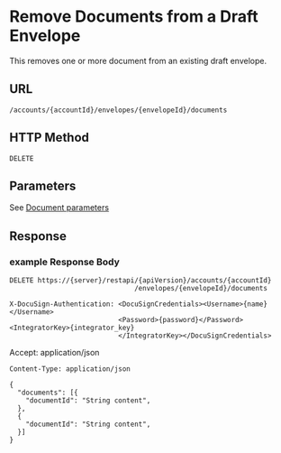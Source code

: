 # Remove Documents from a Draft Envelope

This removes one or more document from an existing draft envelope.

## URL

    /accounts/{accountId}/envelopes/{envelopeId}/documents

## HTTP Method

    DELETE

## Parameters

See [Document parameters](https://www.docusign.com/p/RESTAPIGuide/Content/REST%20API%20References/Document%20Parameters.htm)

## Response

### example Response Body

    DELETE https://{server}/restapi/{apiVersion}/accounts/{accountId}
                                   /envelopes/{envelopeId}/documents
    
    X-DocuSign-Authentication: <DocuSignCredentials><Username>{name}</Username>
                               <Password>{password}</Password><IntegratorKey>{integrator_key}
                               </IntegratorKey></DocuSignCredentials>
   Accept: application/json
    
    Content-Type: application/json
    
    {
      "documents": [{
        "documentId": "String content",
      },
      {
        "documentId": "String content",
      }]
    }
